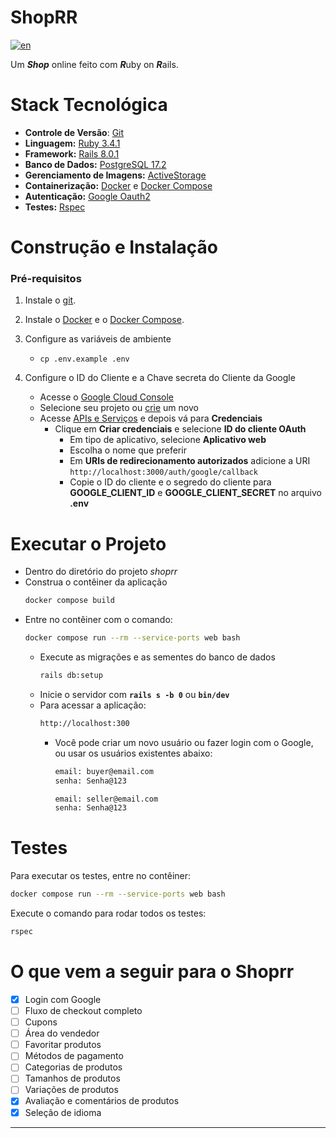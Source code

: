 # ShopRR

[![en](https://img.shields.io/badge/lang-en-red)](https://github.com/noble-sun/shopRR/blob/main/README.md)

Um ***Shop*** online feito com ***R***uby on ***R***ails.

# Stack Tecnológica
- **Controle de Versão**: [Git](https://git-scm.com/)
- **Linguagem:** [Ruby 3.4.1](https://www.ruby-lang.org/en/downloads/)
- **Framework:** [Rails 8.0.1](https://rubyonrails.org/)
- **Banco de Dados:** [PostgreSQL 17.2](https://www.postgresql.org/download/)
- **Gerenciamento de Imagens:** [ActiveStorage](https://guides.rubyonrails.org/active_storage_overview.html)
- **Containerização:** [Docker](https://www.docker.com/get-started/) e [Docker Compose](https://docs.docker.com/compose/)
- **Autenticação:** [Google Oauth2](https://developers.google.com/identity/openid-connect/openid-connect)
- **Testes:** [Rspec](https://rspec.info/)

# Construção e Instalação

### Pré-requisitos
1. Instale o [git](https://git-scm.com/downloads).
2. Instale o [Docker](https://docs.docker.com/get-started/get-docker/) e o [Docker Compose](https://docs.docker.com/compose/install/).
3. Configure as variáveis de ambiente

    - ```
      cp .env.example .env
      ```
4. Configure o ID do Cliente e a Chave secreta do Cliente da Google

    - Acesse o [Google Cloud Console](https://console.cloud.google.com)
    - Selecione seu projeto ou [crie](https://developers.google.com/workspace/guides/create-project) um novo
    - Acesse [APIs e Serviços](https://console.cloud.google.com/apis) e depois vá para **Credenciais**
        - Clique em **Criar credenciais** e selecione **ID do cliente OAuth**
            - Em tipo de aplicativo, selecione **Aplicativo web**
            - Escolha o nome que preferir
            - Em **URIs de redirecionamento autorizados** adicione a URI `http://localhost:3000/auth/google/callback`
            - Copie o ID do cliente e o segredo do cliente para **GOOGLE_CLIENT_ID** e **GOOGLE_CLIENT_SECRET** no arquivo **.env**

# Executar o Projeto
- Dentro do diretório do projeto *shoprr*
- Construa o contêiner da aplicação
    ```bash
    docker compose build
    ```
- Entre no contêiner com o comando:
    ```bash
    docker compose run --rm --service-ports web bash
    ```
    - Execute as migrações e as sementes do banco de dados
        ```bash
        rails db:setup
        ```
    - Inicie o servidor com **`rails s -b 0`** ou **`bin/dev`**
    - Para acessar a aplicação:
        ```bash
        http://localhost:300
        ```
        - Você pode criar um novo usuário ou fazer login com o Google, ou usar os usuários existentes abaixo:
            ```bash
            email: buyer@email.com
            senha: Senha@123
            
            email: seller@email.com
            senha: Senha@123
            ```

# Testes
Para executar os testes, entre no contêiner:
```bash
docker compose run --rm --service-ports web bash
```

Execute o comando para rodar todos os testes:
```bash
rspec
```

# O que vem a seguir para o Shoprr
- [x] Login com Google
- [ ] Fluxo de checkout completo
- [ ] Cupons
- [ ] Área do vendedor
- [ ] Favoritar produtos
- [ ] Métodos de pagamento
- [ ] Categorias de produtos
- [ ] Tamanhos de produtos
- [ ] Variações de produtos
- [x] Avaliação e comentários de produtos
- [x] Seleção de idioma
---
